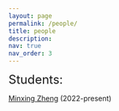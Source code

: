 ```yaml
---
layout: page
permalink: /people/
title: people
description: 
nav: true
nav_order: 3
---
```


<p><font size="+2">Students:</font></p>

[Minxing Zheng](https://www.marshall.usc.edu/personnel/minxing-zheng) (2022-present)
